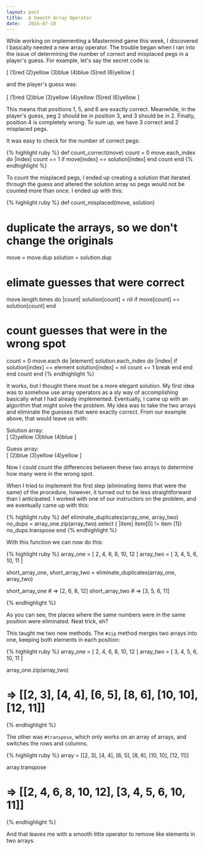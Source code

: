 ```yaml
---
layout: post
title:  A Smooth Array Operator
date:   2016-07-10
---
```


<p class="intro"><span class="dropcap">W</span>hile working on implementing a Mastermind game this week, I discovered I basically needed a new array operator. The trouble began when I ran into the issue of determining the number of correct and misplaced pegs in a player's guess. For example, let's say the secret code is:</p>

[ (1)red (2)yellow (3)blue   (4)blue   (5)red (6)yellow ]<br>

and the player's guess was:<br>
<br>
[ (1)red (2)blue   (3)yellow (4)yellow (5)red (6)yellow ]<br>

This means that positions 1, 5, and 6 are exactly correct. Meanwhile, in the player's guess, peg 2 should be in position 3, and 3 should be in 2. Finally, position 4 is completely wrong. To sum up, we have 3 correct and 2 misplaced pegs.

It was easy to check for the number of correct pegs:

{% highlight ruby %}
def count_correct(move)
    count = 0
    move.each_index do |index|
      count += 1 if move[index] == solution[index]
    end
    count
  end
{% endhighlight %}

To count the misplaced pegs, I ended up creating a solution that iterated through the guess and altered the solution array so pegs would not be counted more than once. I ended up with this:

{% highlight ruby %}
def count_misplaced(move, solution)
  # duplicate the arrays, so we don't change the originals
  move = move.dup
  solution = solution.dup

  # elimate guesses that were correct
  move.length.times do |count|
    solution[count] = nil if move[count] == solution[count]
  end
  
  # count guesses that were in the wrong spot
  count = 0
  move.each do |element|
    solution.each_index do |index|
      if solution[index] == element
        solution[index] = nil
        count += 1
        break
      end
    end
  end
  count
end
{% endhighlight %}

It works, but I thought there must be a more elegant solution. My first idea was to somehow use array operators as a sly way of accomplishing basically what I had already implemented. Eventually, I came up with an algorithm that might solve the problem. My idea was to take the two arrays and eliminate the guesses that were exactly correct. From our example above, that would leave us with:

Solution array:<br>
[ (2)yellow (3)blue   (4)blue ]<br>

Guess array:<br>
[ (2)blue   (3)yellow (4)yellow ]<br>

Now I could count the differences between these two arrays to determine how many were in the wrong spot.

When I tried to implement the first step (eliminating items that were the same) of the procedure, however, it turned out to be less straightforward than I anticipated. I worked with one of our instructors on the problem, and we eventually came up with this:

{% highlight ruby %}
def eliminate_duplicates(array_one, array_two)
  no_dups = array_one.zip(array_two).select { |item| item[0] != item [1]}
  no_dups.transpose
end
{% endhighlight %}

With this function we can now do this:

{% highlight ruby %}
array_one = [ 2, 4, 6, 8, 10, 12 ]
array_two = [ 3, 4, 5, 6, 10, 11 ]

short_array_one, short_array_two = eliminate_duplicates(array_one, array_two)

short_array_one # => [2, 6, 8, 12]
short_array_two # => [3, 5, 6, 11]

{% endhighlight %}

As you can see, the places where the same numbers were in the same position were eliminated. Neat trick, eh?

This taught me two new methods. The <code>#zip</code> method merges two arrays into one, keeping both elements in each position:

{% highlight ruby %}
array_one = [ 2, 4, 6, 8, 10, 12 ]
array_two = [ 3, 4, 5, 6, 10, 11 ]

array_one.zip(array_two)
# => [[2, 3], [4, 4], [6, 5], [8, 6], [10, 10], [12, 11]] 

{% endhighlight %}

The other was <code>#transpose</code>, which only works on an array of arrays, and switches the rows and columns.

{% highlight ruby %}
array = [[2, 3], [4, 4], [6, 5], [8, 6], [10, 10], [12, 11]]

array.transpose
# => [[2, 4, 6, 8, 10, 12], [3, 4, 5, 6, 10, 11]] 

{% endhighlight %}

And that leaves me with a smooth little operator to remove like elements in two arrays.